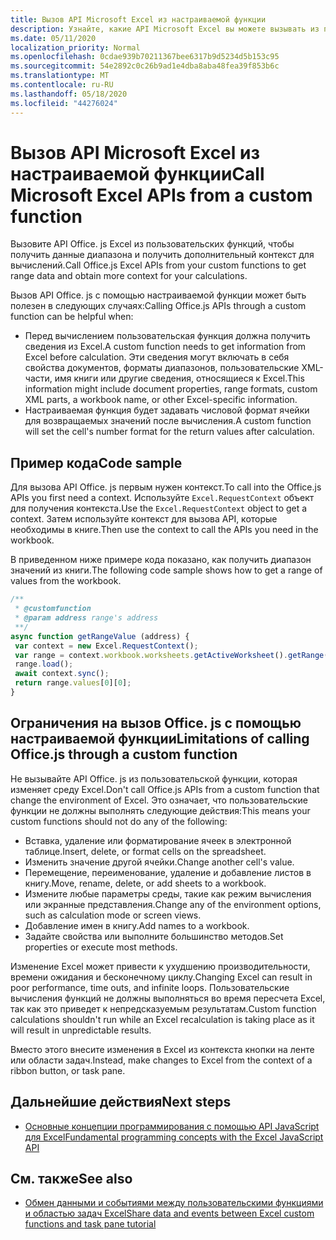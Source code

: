 ```yaml
---
title: Вызов API Microsoft Excel из настраиваемой функции
description: Узнайте, какие API Microsoft Excel вы можете вызывать из пользовательской функции.
ms.date: 05/11/2020
localization_priority: Normal
ms.openlocfilehash: 0cdae939b70211367bee6317b9d5234d5b153c95
ms.sourcegitcommit: 54e2892c0c26b9ad1e4dba8aba48fea39f853b6c
ms.translationtype: MT
ms.contentlocale: ru-RU
ms.lasthandoff: 05/18/2020
ms.locfileid: "44276024"
---
```

# <a name="call-microsoft-excel-apis-from-a-custom-function"></a><span data-ttu-id="c3d6e-103">Вызов API Microsoft Excel из настраиваемой функции</span><span class="sxs-lookup"><span data-stu-id="c3d6e-103">Call Microsoft Excel APIs from a custom function</span></span>

<span data-ttu-id="c3d6e-104">Вызовите API Office. js Excel из пользовательских функций, чтобы получить данные диапазона и получить дополнительный контекст для вычислений.</span><span class="sxs-lookup"><span data-stu-id="c3d6e-104">Call Office.js Excel APIs from your custom functions to get range data and obtain more context for your calculations.</span></span>

<span data-ttu-id="c3d6e-105">Вызов API Office. js с помощью настраиваемой функции может быть полезен в следующих случаях:</span><span class="sxs-lookup"><span data-stu-id="c3d6e-105">Calling Office.js APIs through a custom function can be helpful when:</span></span>

- <span data-ttu-id="c3d6e-106">Перед вычислением пользовательская функция должна получить сведения из Excel.</span><span class="sxs-lookup"><span data-stu-id="c3d6e-106">A custom function needs to get information from Excel before calculation.</span></span> <span data-ttu-id="c3d6e-107">Эти сведения могут включать в себя свойства документов, форматы диапазонов, пользовательские XML-части, имя книги или другие сведения, относящиеся к Excel.</span><span class="sxs-lookup"><span data-stu-id="c3d6e-107">This information might include document properties, range formats, custom XML parts, a workbook name, or other Excel-specific information.</span></span>
- <span data-ttu-id="c3d6e-108">Настраиваемая функция будет задавать числовой формат ячейки для возвращаемых значений после вычисления.</span><span class="sxs-lookup"><span data-stu-id="c3d6e-108">A custom function will set the cell's number format for the return values after calculation.</span></span>

## <a name="code-sample"></a><span data-ttu-id="c3d6e-109">Пример кода</span><span class="sxs-lookup"><span data-stu-id="c3d6e-109">Code sample</span></span>

<span data-ttu-id="c3d6e-110">Для вызова API Office. js первым нужен контекст.</span><span class="sxs-lookup"><span data-stu-id="c3d6e-110">To call into the Office.js APIs you first need a context.</span></span> <span data-ttu-id="c3d6e-111">Используйте `Excel.RequestContext` объект для получения контекста.</span><span class="sxs-lookup"><span data-stu-id="c3d6e-111">Use the `Excel.RequestContext` object to get a context.</span></span> <span data-ttu-id="c3d6e-112">Затем используйте контекст для вызова API, которые необходимы в книге.</span><span class="sxs-lookup"><span data-stu-id="c3d6e-112">Then use the context to call the APIs you need in the workbook.</span></span>

<span data-ttu-id="c3d6e-113">В приведенном ниже примере кода показано, как получить диапазон значений из книги.</span><span class="sxs-lookup"><span data-stu-id="c3d6e-113">The following code sample shows how to get a range of values from the workbook.</span></span>

```JavaScript
/**
 * @customfunction
 * @param address range's address
 **/
async function getRangeValue (address) {
 var context = new Excel.RequestContext();
 var range = context.workbook.worksheets.getActiveWorksheet().getRange(address);
 range.load();
 await context.sync();
 return range.values[0][0];
}
```

## <a name="limitations-of-calling-officejs-through-a-custom-function"></a><span data-ttu-id="c3d6e-114">Ограничения на вызов Office. js с помощью настраиваемой функции</span><span class="sxs-lookup"><span data-stu-id="c3d6e-114">Limitations of calling Office.js through a custom function</span></span>

<span data-ttu-id="c3d6e-115">Не вызывайте API Office. js из пользовательской функции, которая изменяет среду Excel.</span><span class="sxs-lookup"><span data-stu-id="c3d6e-115">Don't call Office.js APIs from a custom function that change the environment of Excel.</span></span> <span data-ttu-id="c3d6e-116">Это означает, что пользовательские функции не должны выполнять следующие действия:</span><span class="sxs-lookup"><span data-stu-id="c3d6e-116">This means your custom functions should not do any of the following:</span></span>

- <span data-ttu-id="c3d6e-117">Вставка, удаление или форматирование ячеек в электронной таблице.</span><span class="sxs-lookup"><span data-stu-id="c3d6e-117">Insert, delete, or format cells on the spreadsheet.</span></span>
- <span data-ttu-id="c3d6e-118">Изменить значение другой ячейки.</span><span class="sxs-lookup"><span data-stu-id="c3d6e-118">Change another cell's value.</span></span>
- <span data-ttu-id="c3d6e-119">Перемещение, переименование, удаление и добавление листов в книгу.</span><span class="sxs-lookup"><span data-stu-id="c3d6e-119">Move, rename, delete, or add sheets to a workbook.</span></span>
- <span data-ttu-id="c3d6e-120">Измените любые параметры среды, такие как режим вычисления или экранные представления.</span><span class="sxs-lookup"><span data-stu-id="c3d6e-120">Change any of the environment options, such as calculation mode or screen views.</span></span>
- <span data-ttu-id="c3d6e-121">Добавление имен в книгу.</span><span class="sxs-lookup"><span data-stu-id="c3d6e-121">Add names to a workbook.</span></span>
- <span data-ttu-id="c3d6e-122">Задайте свойства или выполните большинство методов.</span><span class="sxs-lookup"><span data-stu-id="c3d6e-122">Set properties or execute most methods.</span></span>

<span data-ttu-id="c3d6e-123">Изменение Excel может привести к ухудшению производительности, времени ожидания и бесконечному циклу.</span><span class="sxs-lookup"><span data-stu-id="c3d6e-123">Changing Excel can result in poor performance, time outs, and infinite loops.</span></span> <span data-ttu-id="c3d6e-124">Пользовательские вычисления функций не должны выполняться во время пересчета Excel, так как это приведет к непредсказуемым результатам.</span><span class="sxs-lookup"><span data-stu-id="c3d6e-124">Custom function calculations shouldn't run while an Excel recalculation is taking place as it will result in unpredictable results.</span></span>

<span data-ttu-id="c3d6e-125">Вместо этого внесите изменения в Excel из контекста кнопки на ленте или области задач.</span><span class="sxs-lookup"><span data-stu-id="c3d6e-125">Instead, make changes to Excel from the context of a ribbon button, or task pane.</span></span>

## <a name="next-steps"></a><span data-ttu-id="c3d6e-126">Дальнейшие действия</span><span class="sxs-lookup"><span data-stu-id="c3d6e-126">Next steps</span></span>

- [<span data-ttu-id="c3d6e-127">Основные концепции программирования с помощью API JavaScript для Excel</span><span class="sxs-lookup"><span data-stu-id="c3d6e-127">Fundamental programming concepts with the Excel JavaScript API</span></span>](../reference/overview/excel-add-ins-reference-overview.md)

## <a name="see-also"></a><span data-ttu-id="c3d6e-128">См. также</span><span class="sxs-lookup"><span data-stu-id="c3d6e-128">See also</span></span>

- [<span data-ttu-id="c3d6e-129">Обмен данными и событиями между пользовательскими функциями и областью задач Excel</span><span class="sxs-lookup"><span data-stu-id="c3d6e-129">Share data and events between Excel custom functions and task pane tutorial</span></span>](../tutorials/share-data-and-events-between-custom-functions-and-the-task-pane-tutorial.md)
